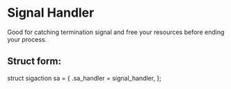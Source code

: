 # Signal Handler
Good for catching termination signal and free your resources before ending your process.

## Struct form:
struct sigaction sa = {
    .sa_handler = signal_handler,
    };